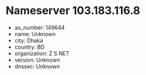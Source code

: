 # Nameserver 103.183.116.8

* as_number: 149644
* name: Unknown
* city: Dhaka
* country: BD
* organization: Z S NET
* version: Unknown
* dnssec: Unknown
